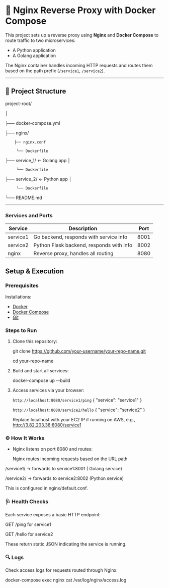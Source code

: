 # 🔁 Nginx Reverse Proxy with Docker Compose

This project sets up a reverse proxy using **Nginx** and **Docker Compose** to route traffic to two microservices:

- A Python application
- A Golang application

The Nginx container handles incoming HTTP requests and routes them based on the path prefix (`/service1`, `/service2`).

---

## 📁 Project Structure

project-root/

│ 

   ├── docker-compose.yml 

   ├── nginx/ 

        ├── nginx.conf

         └── Dockerfile 

   ├── service_1/ ← Golang app │ 

         └── Dockerfile 
   
   ├── service_2/ ← Python app │ 

         └── Dockerfile 
   
└── README.md


---

### Services and Ports

| Service   | Description                                 | Port |
|-----------|---------------------------------------------|------|
| service1  | Go backend, responds with service info      | 8001 |
| service2  | Python Flask backend, responds with info    | 8002 |
| nginx     | Reverse proxy, handles all routing          | 8080 |


## Setup & Execution

### Prerequisites

  Installations:

- [Docker](https://www.docker.com/)
- [Docker Compose](https://docs.docker.com/compose/)
- [Git](https://git-scm.com/)

### Steps to Run

1. Clone this repository:
   
      git clone https://github.com/your-username/your-repo-name.git
   
      cd your-repo-name
   
2. Build and start all services:

      docker-compose up --build

3. Access services via your browser:

      `http://localhost:8080/service1/ping` { "service": "service1" }
   
      `http://localhost:8080/service2/hello`	{ "service": "service2" }

   Replace localhost with your EC2 IP if running on AWS, e.g., http://3.82.203.38:8080/service1
   

### ⚙️ How It Works

- Nginx listens on port 8080 and routes:

  Nginx routes incoming requests based on the URL path

 /service1/ → forwards to service1:8001 ( Golang service)

 /service2/ → forwards to service2:8002 (Python service)

 This is configured in nginx/default.conf.

  
### 🩺 Health Checks

Each service exposes a basic HTTP endpoint:

GET /ping for service1

GET /hello for service2

These return static JSON indicating the service is running.

### 🔍 Logs

Check access logs for requests routed through Nginx:

docker-compose exec nginx cat /var/log/nginx/access.log









